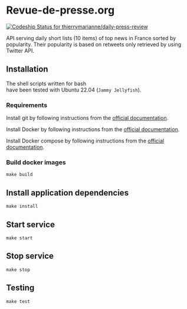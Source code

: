# Revue-de-presse.org

[![Codeship Status for thierrymarianne/daily-press-review](https://app.codeship.com/projects/24369620-8f96-0136-7068-0e8ef5ba2310/status?branch=main)](https://app.codeship.com/projects/304052)

API serving daily short lists (10 items) of top news in France sorted by popularity.
Their popularity is based on retweets only retrieved by using Twitter API.

## Installation

The shell scripts written for bash   
have been tested with Ubuntu 22.04 (`Jammy Jellyfish`).

### Requirements

Install git by following instructions from the [official documentation](https://git-scm.org/).

Install Docker by following instructions from the [official documentation](https://docs.docker.com/install/linux/docker-ce/ubuntu/).

Install Docker compose by following instructions from the [official documentation](https://docs.docker.com/compose/install/).

### Build docker images

```
make build
```

## Install application dependencies

```
make install
```

## Start service

```
make start
```

## Stop service

```
make stop
```

## Testing

```
make test
```
